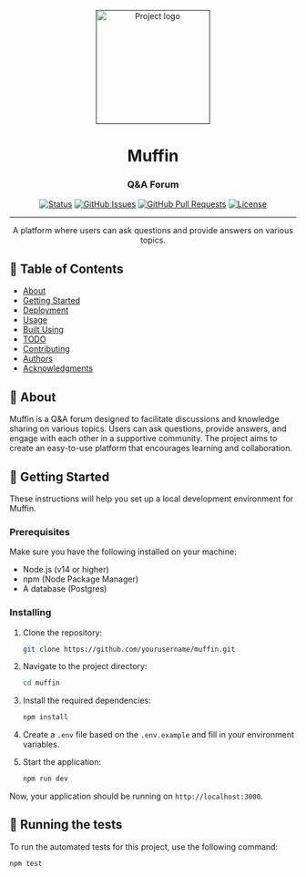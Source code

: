 <p align="center">
  <a href="" rel="noopener">
    <img width=200px height=200px src="https://i.imgur.com/6wj0hh6.jpg" alt="Project logo"></a>
</p>

<h1 align="center">Muffin</h1>
<h3 align="center">Q&A Forum</h3>

<div align="center">

[![Status](https://img.shields.io/badge/status-active-success.svg)]()
[![GitHub Issues](https://img.shields.io/github/issues/kylelobo/The-Documentation-Compendium.svg)](https://github.com/kylelobo/The-Documentation-Compendium/issues)
[![GitHub Pull Requests](https://img.shields.io/github/issues-pr/kylelobo/The-Documentation-Compendium.svg)](https://github.com/kylelobo/The-Documentation-Compendium/pulls)
[![License](https://img.shields.io/badge/license-MIT-blue.svg)](/LICENSE)

</div>

---

<p align="center">A platform where users can ask questions and provide answers on various topics.
    <br> 
</p>

## 📝 Table of Contents

- [About](#about)
- [Getting Started](#getting_started)
- [Deployment](#deployment)
- [Usage](#usage)
- [Built Using](#built_using)
- [TODO](../TODO.md)
- [Contributing](../CONTRIBUTING.md)
- [Authors](#authors)
- [Acknowledgments](#acknowledgement)

## 🧐 About <a name = "about"></a>

Muffin is a Q&A forum designed to facilitate discussions and knowledge sharing on various topics. Users can ask questions, provide answers, and engage with each other in a supportive community. The project aims to create an easy-to-use platform that encourages learning and collaboration.

## 🏁 Getting Started <a name = "getting_started"></a>

These instructions will help you set up a local development environment for Muffin.

### Prerequisites

Make sure you have the following installed on your machine:

- Node.js (v14 or higher)
- npm (Node Package Manager)
- A database (Postgres)

### Installing

1. Clone the repository:

    ```bash
    git clone https://github.com/yourusername/muffin.git
    ```

2. Navigate to the project directory:

    ```bash
    cd muffin
    ```

3. Install the required dependencies:

    ```bash
    npm install
    ```

4. Create a `.env` file based on the `.env.example` and fill in your environment variables.

5. Start the application:

    ```bash
    npm run dev
    ```

Now, your application should be running on `http://localhost:3000`.

## 🔧 Running the tests <a name = "tests"></a>

To run the automated tests for this project, use the following command:

```bash
npm test
